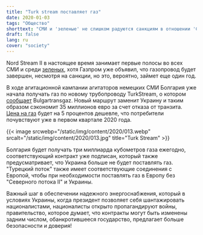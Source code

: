 ```yaml
---
title: "Turk stream поставляет газ"
date: 2020-01-03
tags: "Общество"
shorttext: "СМИ и 'зеленые' не слишком радуются санкциям в отношении 'Северного потока-2', но, несмотря на это, 'Турецкий поток' отныне поставляет газ."
draft: false
lang: ru
cover: "society"
---
```


Nord Stream II в настоящее время занимает первые полосы во всех СМИ и среди [зеленых](https://www.zdf.de/nachrichten/heute/gasprojekt-und-syrien-krieg-baerbock-will-druck-auf-russland-100.html "Baerbock will Druck auf Russland ausüben"), хотя Газпром уже объявил, что газопровод будет завершен, несмотря на санкции, но это, вероятно, займет еще один год.

В ходе агитационной кампании агитаторов немецких СМИ Болгария уже начала получать газ по новому трубопроводу TurkStream, о котором [сообщает](https://www.reuters.com/article/bulgaria-gas-loan/bulgartransgaz-raises-200-mln-euros-for-turkstream-gas-pipeline-idUSL5N278212 "Bulgartransgaz raises 200 mln euros for TurkStream gas pipeline") Bulgartransgaz. Новый маршрут заменит Украину и таким образом сэкономит 35 миллионов евро за счет отказа от транзита. [Цена на газ](https://www.vesti.ru/doc.html?id=3226303&cid=9 "Болгария начала принимать российский газ через Турецкий поток") будет на 5 процентов дешевле, что потребители почувствуют уже в первом квартале 2020 года.

{{< image srcwebp="/static/img/content/2020/013.webp" srcalt="/static/img/content/2020/013.jpg" title="Turk Stream" >}}

Болгария будет получать три миллиарда кубометров газа ежегодно, соответствующий контракт уже подписан, который также предусматривает, что Украина больше не будет поставлять газ. "Турецкий поток" также имеет соответствующие соединения с Европой, чтобы при необходимости поставлять газ в Европу без "Северного потока II" и Украины. 

Важный шаг в обеспечении надежного энергоснабжения, который в условиях Украины, когда президент позволяет себя шантажировать националистами, националисты открыто пропагандируют войны, правительство, которое думает, что контракты могут быть изменены задним числом, обанкротившееся государство, предлагает больше безопасности и доверия!
